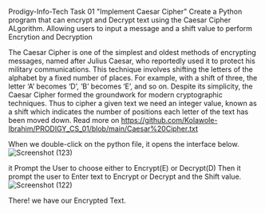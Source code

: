 Prodigy-Info-Tech Task 01
"Implement Caesar Cipher" 
Create a Python program that can encrypt and Decrypt text using the Caesar Cipher ALgorithm.
Allowing users to input a message and a shift value to perform Encrytion and Decryption 

The Caesar Cipher is one of the simplest and oldest methods of encrypting messages, named after Julius Caesar, who reportedly used it to protect his military communications. This technique involves shifting the letters of the alphabet by a fixed number of places. For example, with a shift of three, the letter ‘A’ becomes ‘D’, ‘B’ becomes ‘E’, and so on. Despite its simplicity, the Caesar Cipher formed the groundwork for modern cryptographic techniques.
Thus to cipher a given text we need an integer value, known as a shift which indicates the number of positions each letter of the text has been moved down. Read more on https://github.com/Kolawole-Ibrahim/PRODIGY_CS_01/blob/main/Caesar%20Cipher.txt

When we double-click on the python file, it opens the interface below.
![Screenshot (123)](https://github.com/user-attachments/assets/ece05558-a83c-4610-8024-24151ed8ee6e)



it Prompt the User to choose either to Encrypt(E) or Decrypt(D)
Then it prompt the user to Enter text to Encrypt or Decrypt and the Shift value.
![Screenshot (122)](https://github.com/user-attachments/assets/3c0624fc-8967-4708-8678-1033113023e8)

There! we have our Encrypted Text.
